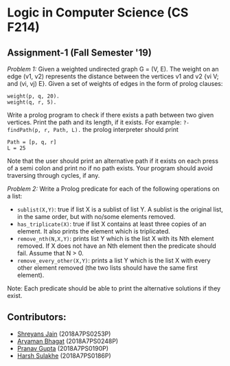 # Logic in Computer Science (CS F214) 
## Assignment-1 (Fall Semester '19)

*Problem 1:*
Given a weighted undirected graph G = (V, E). The weight on an edge (v1, v2) represents the distance between the vertices v1 and v2 {vi V; and (vi, vj) E}. Given a set of weights of edges in the form of prolog clauses:
```
weight(p, q, 20).
weight(q, r, 5).
```
Write a prolog program to check if there exists a path between two given vertices. Print the path and its length, if it exists. For example:
`?- findPath(p, r, Path, L).`
the prolog interpreter should print
```
Path = [p, q, r]
L = 25
```
Note that the user should print an alternative path if it exists on each press of a semi colon and print no if no path exists.
Your program should avoid traversing through cycles, if any.  

*Problem 2:*
Write a Prolog predicate for each of the following operations on a list:
  - `sublist(X,Y)`: true if list X is a sublist of list Y. A sublist is the original list, in the same order, but with no/some elements removed. 
  - `has_triplicate(X)`: true if list X contains at least three copies of an element. It also prints the element which is triplicated.
  - `remove_nth(N,X,Y)`: prints list Y which is the list X with its Nth element removed. If X does not have an Nth element then the predicate should fail. Assume that N > 0.
  - `remove_every_other(X,Y)`: prints a list Y which is the list X with every other element removed (the two lists should have the same first element). 
  
Note: Each predicate should be able to print the alternative solutions if they exist.

## Contributors:
  - [Shreyans Jain](https://github.com/jshreyans) (2018A7PS0253P)
  - [Aryaman Bhagat](https://github.com/AryamanBhagat) (2018A7PS0248P)
  - [Pranav Gupta](https://github.com/thepranavgupta) (2018A7PS0190P)
  - [Harsh Sulakhe](https://github.com/HarshSulakhe) (2018A7PS0186P)
